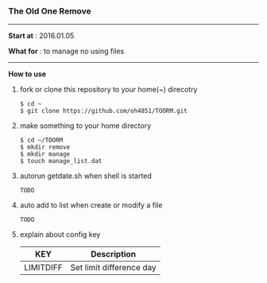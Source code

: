 ### The Old One Remove
---
__Start at__ : 2016.01.05

__What for__ : to manage no using files

---
__How to use__

1. fork or clone this repository to your home(~) direcotry
   ```
   $ cd ~
   $ git clone https://github.com/oh4851/TOORM.git
   ```

2. make something to your home directory
   ```
   $ cd ~/TOORM
   $ mkdir remove
   $ mkdir manage
   $ touch manage_list.dat
   ```

3. autorun getdate.sh when shell is started
   ```
   TODO
   ```

4. auto add to list when create or modify a file
   ```
   TODO
   ```

5. explain about config key

   | KEY | Description |
   | ------------- | ----------- |
   | LIMITDIFF | Set limit difference day |
